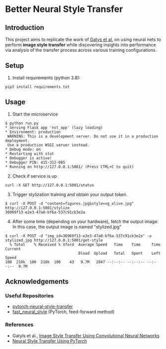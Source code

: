 # Better Neural Style Transfer
## Introduction
This project aims to replicate the work of [Gatys et al.](https://www.cv-foundation.org/openaccess/content_cvpr_2016/papers/Gatys_Image_Style_Transfer_CVPR_2016_paper.pdf) 
on using neural nets to perform **image style transfer** while discovering insights into performance via analysis of the transfer process across various training configurations.

## Setup

1. Install requirements (python 3.8):
  ```shell
  pip3 install requirements.txt
  ```

## Usage 
1. Start the microservice
  ```shell
  $ python run.py 
  * Serving Flask app 'nst_app' (lazy loading)
  * Environment: production
   WARNING: This is a development server. Do not use it in a production deployment.
   Use a production WSGI server instead.
  * Debug mode: on
  * Restarting with stat
  * Debugger is active!
  * Debugger PIN: 415-312-085
  * Running on http://127.0.0.1:5001/ (Press CTRL+C to quit)
  ```
2. Check if service is up
  ```shell
  curl -X GET http://127.0.0.1:5001/status
  ```
3. Trigger stylization training and obtain your output token.
  ```shell
  $ curl -X POST -d "content=figures.jpg&style=vg_olive.jpg" http://127.0.0.1:5001/stylize
  36969f13-e2e3-47a0-bf6a-537c91cb3e2a
  ```
4. After some time (depending on your hardware), fetch the output image. In this case, the output image is named "stylized.jpg"
  ```shell
  $ curl -X POST -d "img_id=36969f13-e2e3-47a0-bf6a-537c91cb3e2a" -o stylized.jpg http://127.0.0.1:5001/get-style
    % Total    % Received % Xferd  Average Speed   Time    Time     Time  Current
                                   Dload  Upload   Total   Spent    Left  Speed
  100  210k  100  210k  100    43   9.7M   2047 --:--:-- --:--:-- --:--:--  9.7M
  ```

## Acknowledgements
### Useful Repositories
- [pytorch-neural-style-transfer](https://github.com/gordicaleksa/pytorch-neural-style-transfer)
- [fast_neural_style](https://github.com/pytorch/examples/tree/master/fast_neural_style) (PyTorch, feed-forward method)

### References
- Gatyls et al., [Image Style Transfer Using Convolutional Neural Networks](https://www.cv-foundation.org/openaccess/content_cvpr_2016/papers/Gatys_Image_Style_Transfer_CVPR_2016_paper.pdf)
- [Neural Style Transfer Using PyTorch](https://towardsdatascience.com/implementing-neural-style-transfer-using-pytorch-fd8d43fb7bfa)
